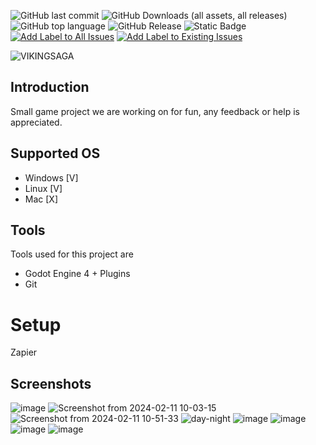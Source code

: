 ![GitHub last commit](https://img.shields.io/github/last-commit/Vanderbull/VikingSaga)
![GitHub Downloads (all assets, all releases)](https://img.shields.io/github/downloads/Vanderbull/VikingSaga/total)
![GitHub top language](https://img.shields.io/github/languages/top/vanderbull/vikingsaga)
![GitHub Release](https://img.shields.io/github/v/release/vanderbull/vikingsaga?include_prereleases)
![Static Badge](https://img.shields.io/badge/Platforms-Windows%20%7C%20Linux-blue)
[![Add Label to All Issues](https://github.com/Vanderbull/VikingSaga/actions/workflows/add-label-to-issues.yml/badge.svg)](https://github.com/Vanderbull/VikingSaga/actions/workflows/add-label-to-issues.yml)
[![Add Label to Existing Issues](https://github.com/Vanderbull/VikingSaga/actions/workflows/add-label-to-existing-issues.yml/badge.svg)](https://github.com/Vanderbull/VikingSaga/actions/workflows/add-label-to-existing-issues.yml)

![VIKINGSAGA](https://github.com/Vanderbull/VikingSaga/assets/1743820/579a6736-373b-428f-adc1-4897916ed971)

## Introduction
Small game project we are working on for fun, any feedback or help is appreciated.

## Supported OS
- Windows [V]
- Linux [V]
- Mac [X]

## Tools

Tools used for this project are
* Godot Engine 4 + Plugins
* Git

# Setup
Zapier

## Screenshots

![image](https://github.com/Vanderbull/VikingSaga/assets/1743820/ff612a9f-c273-4089-9cbf-a45c5f9f22b3)
![Screenshot from 2024-02-11 10-03-15](https://github.com/Vanderbull/VikingSaga/assets/1743820/71446b3e-6604-42dd-bff2-63c1fb40ee42)
![Screenshot from 2024-02-11 10-51-33](https://github.com/Vanderbull/VikingSaga/assets/1743820/f3913228-22a6-4ea8-b68e-e2c9049ca641)
![day-night](https://github.com/Vanderbull/VikingSaga/assets/1743820/153c2fa0-1316-4679-a0dc-336add7ebb74)
![image](https://github.com/Vanderbull/VikingSaga/assets/1743820/5d123ed1-9839-42ac-a1bb-1f8cc211b6d1)
![image](https://github.com/Vanderbull/VikingSaga/assets/1743820/20b70cda-705d-4a44-81ef-ed90f4476abc)
![image](https://github.com/user-attachments/assets/4367b3b3-c831-4754-803b-795c76aaf101)
![image](https://github.com/user-attachments/assets/b5216255-0b66-42e4-ae45-ef0913e78adc)







                                                                                                                        
